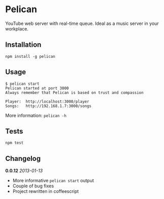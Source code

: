 # Pelican

YouTube web server with real-time queue.
Ideal as a music server in your workplace.

## Installation

	npm install -g pelican

## Usage

```
$ pelican start
Pelican started at port 3000
Always remember that Pelican is based on trust and compassion

Player:	 http://localhost:3000/player
Songs:	 http://192.168.1.7:3000/songs
```

More information: `pelican -h`

## Tests

	npm test

## Changelog

**0.0.12** *2013-01-13*

* More informative `pelican start` output
* Couple of bug fixes
* Project rewritten in coffeescript
